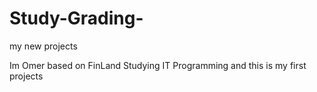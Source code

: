 # Study-Grading-
my new projects

Im Omer based on FinLand Studying IT Programming and  this is  my first projects 
